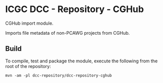 # ICGC DCC - Repository - CGHub

CGHub import module. 

Imports file metadata of non-PCAWG projects from CGHub.

## Build

To compile, test and package the module, execute the following from the root of the repository:

```shell
mvn -am -pl dcc-repository/dcc-repository-cghub
```

